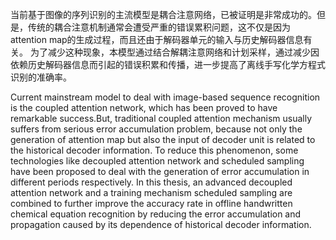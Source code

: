当前基于图像的序列识别的主流模型是耦合注意网络，已被证明是非常成功的。但是，传统的耦合注意机制通常会遭受严重的错误累积问题，这不仅是因为attention map的生成过程，而且还由于解码器单元的输入与历史解码器信息有关。 为了减少这种现象，本模型通过结合解耦注意网络和计划采样，通过减少因依赖历史解码器信息而引起的错误积累和传播，进一步提高了离线手写化学方程式识别的准确率。  
  
Current mainstream model to deal with image-based sequence recognition is the coupled attention network, which has been proved to have remarkable success.But, traditional coupled attention mechanism usually suffers from serious error accumulation problem, because not only the generation of attention map but also the input of decoder unit is related to the historical decoder information. To reduce this phenomenon, some technologies like decoupled attention network and scheduled sampling have been proposed to deal with the generation of error accumulation in different periods respectively. In this thesis, an advanced decoupled attention network and a training mechanism scheduled sampling are combined to further improve the accuracy rate in offline handwritten chemical equation recognition by reducing the error accumulation and propagation caused by its dependence of historical decoder information. 
